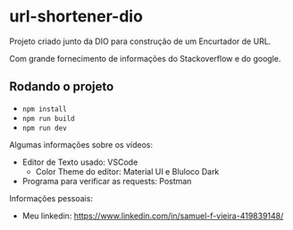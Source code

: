 # url-shortener-dio

Projeto criado junto da DIO para construção de um Encurtador de URL.

Com grande fornecimento de informações do Stackoverflow e do google. 
## Rodando o projeto

- `npm install`
- `npm run build`
- `npm run dev`

Algumas informações sobre os vídeos:

- Editor de Texto usado: VSCode
  - Color Theme do editor: Material UI e Bluloco Dark
- Programa para verificar as requests: Postman

Informações pessoais:

- Meu linkedin: https://www.linkedin.com/in/samuel-f-vieira-419839148/

